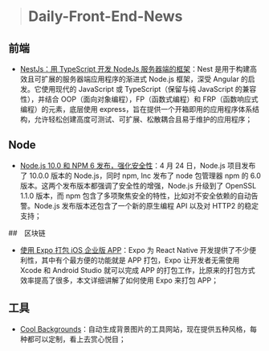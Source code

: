> # Daily-Front-End-News

## 前端

- [NestJs：用 TypeScript 开发 NodeJs 服务器端的框架](https://www.codementor.io/samueleresca/server-side-architecture-with-node-and-typescript-using-nest-jazqpf6db)：Nest 是用于构建高效且可扩展的服务器端应用程序的渐进式 Node.js 框架，深受 Angular 的启发。它使用现代的 JavaScript 或 TypeScript（保留与纯 JavaScript 的兼容性），并结合 OOP（面向对象编程），FP（函数式编程）和 FRP（函数响应式编程）的元素，底层使用 express，旨在提供一个开箱即用的应用程序体系结构，允许轻松创建高度可测试、可扩展、松散耦合且易于维护的应用程序；

## Node

- [Node.js 10.0 和 NPM 6 发布，强化安全性](http://www.infoq.com/cn/news/2018/05/node-10-npm-6-released-security)：4 月 24 日，Node.js 项目发布了 10.0.0 版本的 Node.js，同时 npm, Inc 发布了 node 包管理器 npm 的 6.0 版本。这两个发布版本都强调了安全性的增强，Node.js 升级到了 OpenSSL 1.1.0 版本，而 npm 包含了多项聚焦安全的特性，比如对不安全依赖的自动告警。Node.js 发布版本还包含了一个新的原生编程 API 以及对 HTTP2 的稳定支持；

##　区块链

- [使用 Expo 打包 iOS 企业版 APP](http://suo.im/5bNZ4d)：Expo 为 React Native 开发提供了不少便利性，其中有个最方便的功能就是 APP 打包，Expo 让开发者无需使用 Xcode 和 Android Studio 就可以完成 APP 的打包工作，比原来的打包方式效率提高了很多，本文详细讲解了如何使用 Expo 来打包 APP；

## 工具

- [Cool Backgrounds](https://coolbackgrounds.io/)：自动生成背景图片的工具网站，现在提供五种风格，每种都可以定制，看上去赏心悦目；
